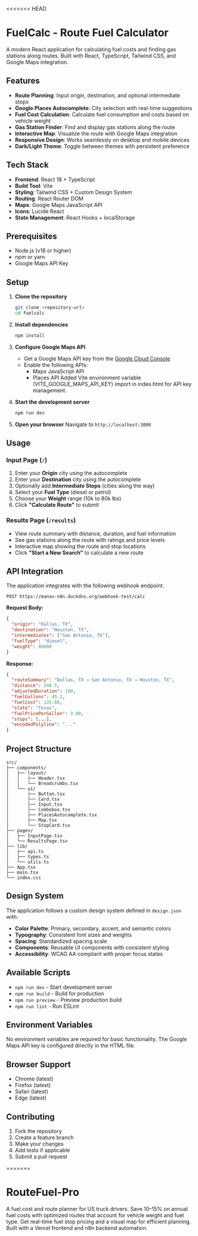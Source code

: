 <<<<<<< HEAD
# FuelCalc - Route Fuel Calculator

A modern React application for calculating fuel costs and finding gas stations along routes. Built with React, TypeScript, Tailwind CSS, and Google Maps integration.

## Features

- **Route Planning**: Input origin, destination, and optional intermediate stops
- **Google Places Autocomplete**: City selection with real-time suggestions
- **Fuel Cost Calculation**: Calculate fuel consumption and costs based on vehicle weight
- **Gas Station Finder**: Find and display gas stations along the route
- **Interactive Map**: Visualize the route with Google Maps integration
- **Responsive Design**: Works seamlessly on desktop and mobile devices
- **Dark/Light Theme**: Toggle between themes with persistent preference

## Tech Stack

- **Frontend**: React 18 + TypeScript
- **Build Tool**: Vite
- **Styling**: Tailwind CSS + Custom Design System
- **Routing**: React Router DOM
- **Maps**: Google Maps JavaScript API
- **Icons**: Lucide React
- **State Management**: React Hooks + localStorage

## Prerequisites

- Node.js (v18 or higher)
- npm or yarn
- Google Maps API Key

## Setup

1. **Clone the repository**
   ```bash
   git clone <repository-url>
   cd fuelcalc
   ```

2. **Install dependencies**
   ```bash
   npm install
   ```

3. **Configure Google Maps API**
   - Get a Google Maps API key from the [Google Cloud Console](https://console.cloud.google.com/)
   - Enable the following APIs:
     - Maps JavaScript API
     - Places API
Added Vite environment variable (VITE_GOOGLE_MAPS_API_KEY) import in index.html for API key management.

4. **Start the development server**
   ```bash
   npm run dev
   ```

5. **Open your browser**
   Navigate to `http://localhost:3000`

## Usage

### Input Page (`/`)
1. Enter your **Origin** city using the autocomplete
2. Enter your **Destination** city using the autocomplete
3. Optionally add **Intermediate Stops** (cities along the way)
4. Select your **Fuel Type** (diesel or petrol)
5. Choose your **Weight** range (10k to 80k lbs)
6. Click **"Calculate Route"** to submit

### Results Page (`/results`)
- View route summary with distance, duration, and fuel information
- See gas stations along the route with ratings and price levels
- Interactive map showing the route and stop locations
- Click **"Start a New Search"** to calculate a new route

## API Integration

The application integrates with the following webhook endpoint:
```
POST https://manav-n8n.duckdns.org/webhook-test/calc
```

**Request Body:**
```json
{
  "origin": "Dallas, TX",
  "destination": "Houston, TX",
  "intermediates": ["San Antonio, TX"],
  "fuelType": "diesel",
  "weight": 80000
}
```

**Response:**
```json
{
  "routeSummary": "Dallas, TX → San Antonio, TX → Houston, TX",
  "distance": 240.5,
  "adjustedDuration": 180,
  "fuelGallons": 45.2,
  "fuelCost": 135.60,
  "state": "Texas",
  "fuelPricePerGallon": 3.00,
  "stops": [...],
  "encodedPolyline": "..."
}
```

## Project Structure

```
src/
├── components/
│   ├── layout/
│   │   ├── Header.tsx
│   │   └── Breadcrumbs.tsx
│   └── ui/
│       ├── Button.tsx
│       ├── Card.tsx
│       ├── Input.tsx
│       ├── Combobox.tsx
│       ├── PlacesAutocomplete.tsx
│       ├── Map.tsx
│       └── StopCard.tsx
├── pages/
│   ├── InputPage.tsx
│   └── ResultsPage.tsx
├── lib/
│   ├── api.ts
│   ├── types.ts
│   └── utils.ts
├── App.tsx
├── main.tsx
└── index.css
```

## Design System

The application follows a custom design system defined in `design.json` with:
- **Color Palette**: Primary, secondary, accent, and semantic colors
- **Typography**: Consistent font sizes and weights
- **Spacing**: Standardized spacing scale
- **Components**: Reusable UI components with consistent styling
- **Accessibility**: WCAG AA compliant with proper focus states

## Available Scripts

- `npm run dev` - Start development server
- `npm run build` - Build for production
- `npm run preview` - Preview production build
- `npm run lint` - Run ESLint

## Environment Variables

No environment variables are required for basic functionality. The Google Maps API key is configured directly in the HTML file.

## Browser Support

- Chrome (latest)
- Firefox (latest)
- Safari (latest)
- Edge (latest)

## Contributing

1. Fork the repository
2. Create a feature branch
3. Make your changes
4. Add tests if applicable
5. Submit a pull request


=======
# RouteFuel-Pro
A fuel cost and route planner for US truck drivers. Save 10–15% on annual fuel costs with optimized routes that account for vehicle weight and fuel type. Get real-time fuel stop pricing and a visual map for efficient planning. Built with a Vercel frontend and n8n backend automation.
>>>>>>> 

